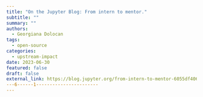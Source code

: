 ```yaml
---
title: "On the Jupyter Blog: From intern to mentor."
subtitle: ""
summary: ""
authors:
  - Georgiana Dolocan
tags:
  - open-source
categories:
  - upstream-impact
date: 2023-06-30
featured: false
draft: false
external_link: https://blog.jupyter.org/from-intern-to-mentor-6055df406999?source=collection_home
---6------1-----------------------
---
```

